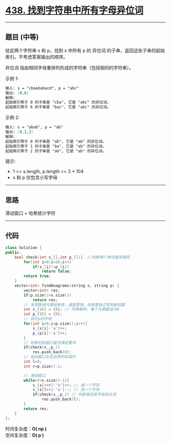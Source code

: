 # [438. 找到字符串中所有字母异位词](https://leetcode.cn/problems/find-all-anagrams-in-a-string/description/)

---

## 题目 (中等)

给定两个字符串 s 和 p，找到 s 中所有 p 的 异位词 的子串，返回这些子串的起始索引。不考虑答案输出的顺序。  

异位词 指由相同字母重排列形成的字符串（包括相同的字符串）。  

示例 1:  

```markdown
输入: s = "cbaebabacd", p = "abc"
输出: [0,6]
解释:
起始索引等于 0 的子串是 "cba", 它是 "abc" 的异位词。
起始索引等于 6 的子串是 "bac", 它是 "abc" 的异位词。
```

示例 2:  

```markdown
输入: s = "abab", p = "ab"
输出: [0,1,2]
解释:
起始索引等于 0 的子串是 "ab", 它是 "ab" 的异位词。
起始索引等于 1 的子串是 "ba", 它是 "ab" 的异位词。
起始索引等于 2 的子串是 "ab", 它是 "ab" 的异位词。
```

提示:  

- 1 <= s.length, p.length <= 3 * 104
- s 和 p 仅包含小写字母

---

## 思路

滑动窗口 + 哈希统计字符

---

## 代码

```C++
class Solution {
public:
    bool check(int s_[],int p_[]){  //判断两个单词是否相同
        for(int i=0;i<26;i++)
            if(s_[i]!=p_[i])
                return false;
        return true;
    }
    vector<int> findAnagrams(string s, string p) {
        vector<int> res;
        if(p.size()>s.size())
            return res;
        // 采用数组代替哈希表，速度更快，但是要自己写判断函数
        int s_[26] = {0}; // 列表解析，每个元素都设为0
        int p_[26] = {0};
        // 统计p的字母
        for(int i=0;i<p.size();i++){
            s_[s[i]-'a']++;
            p_[p[i]-'a']++;
        }
        // 判断初始窗口是否满足要求
        if(check(s_,p_))
            res.push_back(0);
        // 指向窗口左右边界的双指针
        int l=0;
        int r=p.size()-1;

        // 滑动窗口
        while(r<s.size()-1){
            s_[s[++r]-'a']++; // 减一个字符
            s_[s[l++]-'a']--; // 加一个字符
            if(check(s_,p_)) // 判断是否是字母异位词
                res.push_back(l);
        }
        return res;
    }
};
```

时间复杂度：**O( np )**  
空间复杂度：**O( p )**
